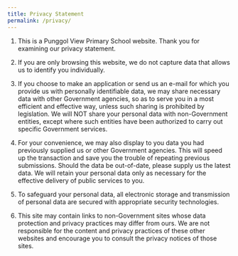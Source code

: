 ```yaml
---
title: Privacy Statement
permalink: /privacy/
---
```

1.  This is a Punggol View Primary School website. Thank you for examining our privacy statement.  
      
    
2.  If you are only browsing this website, we do not capture data that allows us to identify you individually.  
      
    
3.  If you choose to make an application or send us an e-mail for which you provide us with personally identifiable data, we may share necessary data with other Government agencies, so as to serve you in a most efficient and effective way, unless such sharing is prohibited by legislation. We will NOT share your personal data with non-Government entities, except where such entities have been authorized to carry out specific Government services.  
      
    
4.  For your convenience, we may also display to you data you had previously supplied us or other Government agencies. This will speed up the transaction and save you the trouble of repeating previous submissions. Should the data be out-of-date, please supply us the latest data. We will retain your personal data only as necessary for the effective delivery of public services to you.  
      
    
5.  To safeguard your personal data, all electronic storage and transmission of personal data are secured with appropriate security technologies.  
      
    
6.  This site may contain links to non-Government sites whose data protection and privacy practices may differ from ours. We are not responsible for the content and privacy practices of these other websites and encourage you to consult the privacy notices of those sites.